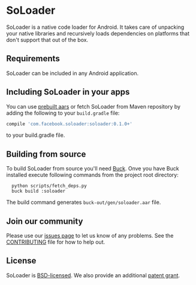 # SoLoader
SoLoader is a native code loader for Android. It takes care of unpacking your native libraries
and recursively loads dependencies on platforms that don't support that out of the box.

## Requirements
SoLoader can be included in any Android application.

## Including SoLoader in your apps
You can use [prebuilt aars](https://github.com/facebook/soloader/releases/latest)
or fetch SoLoader from Maven repository by adding the following to your
`build.gradle` file:
```groovy
compile 'com.facebook.soloader:soloader:0.1.0+'
```
to your build.gradle file.

## Building from source
To build SoLoader from source you'll need [Buck](https://buckbuild.com/).
Onve you have Buck installed execute following commands from the project root
directory:
```shell
  python scripts/fetch_deps.py
  buck build :soloader
```
The build command generates `buck-out/gen/soloader.aar` file.

## Join our community
Please use our [issues page](https://github.com/facebook/soloader/issues) to let us know of any problems.
See the [CONTRIBUTING](https://github.com/facebook/soloader/blob/master/CONTRIBUTING.md) file for how to
help out.

## License
SoLoader is [BSD-licensed](https://github.com/facebook/soloader/blob/master/LICENSE).
We also provide an additional [patent grant](https://github.com/facebook/soloader/blob/master/PATENTS).
